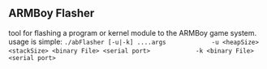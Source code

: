 ## ARMBoy Flasher
tool for flashing a program or kernel module to the ARMBoy game system.
usage is simple:
`./abFlasher [-u|-k] ....args`
`            -u <heapSize> <stackSize> <binary File> <serial port>`
`            -k <binary File> <serial port>`
